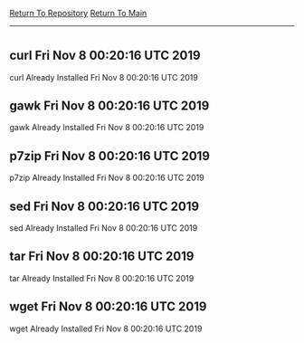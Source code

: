 [Return To Repository](https://github.com/deathbybandaid/piholeparser/)
[Return To Main](https://github.com/deathbybandaid/piholeparser/blob/master/RecentRunLogs/Mainlog.md)
____________________________________
# 
## curl Fri Nov 8 00:20:16 UTC 2019
curl Already Installed Fri Nov 8 00:20:16 UTC 2019
## gawk Fri Nov 8 00:20:16 UTC 2019
gawk Already Installed Fri Nov 8 00:20:16 UTC 2019
## p7zip Fri Nov 8 00:20:16 UTC 2019
p7zip Already Installed Fri Nov 8 00:20:16 UTC 2019
## sed Fri Nov 8 00:20:16 UTC 2019
sed Already Installed Fri Nov 8 00:20:16 UTC 2019
## tar Fri Nov 8 00:20:16 UTC 2019
tar Already Installed Fri Nov 8 00:20:16 UTC 2019
## wget Fri Nov 8 00:20:16 UTC 2019
wget Already Installed Fri Nov 8 00:20:16 UTC 2019
